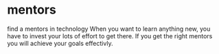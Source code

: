 # mentors
find a mentors in technology
When you want to learn anything new, you have to invest your lots of effort to get there. If you get the right mentors you will achieve your goals effectivly.
